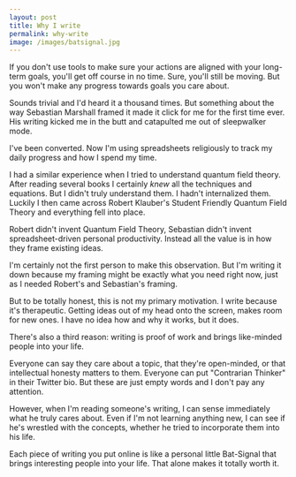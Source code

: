 ```yaml
---
layout: post
title: Why I write
permalink: why-write
image: /images/batsignal.jpg
---
```





If you don't use tools to make sure your actions are aligned with your long-term goals, you'll get off course in no time. Sure, you'll still be moving. But you won't make any progress towards goals you care about. 

Sounds trivial and I'd heard it a thousand times. But something about the way Sebastian Marshall framed it made it click for me for the first time ever. His writing kicked me in the butt and catapulted me out of sleepwalker mode. 

I've been converted. Now I'm using spreadsheets religiously to track my daily progress and how I spend my time. 

I had a similar experience when I tried to understand quantum field theory. After reading several books I certainly *knew* all the techniques and equations. But I didn't truly understand them. I hadn't internalized them. Luckily I then came across Robert Klauber's Student Friendly Quantum Field Theory and everything fell into place. 

Robert didn't invent Quantum Field Theory, Sebastian didn't invent spreadsheet-driven personal productivity. Instead all the value is in how they frame existing ideas. 

I'm certainly not the first person to make this observation. But I'm writing it down because my framing might be exactly what you need right now, just as I needed Robert's and Sebastian's framing. 

But to be totally honest, this is not my primary motivation. I write because it's therapeutic. Getting ideas out of my head onto the screen, makes room for new ones. I have no idea how and why it works, but it does. 

There's also a third reason: writing is proof of work and brings like-minded people into your life. 

Everyone can say they care about a topic, that they're open-minded, or that intellectual honesty matters to them. Everyone can put "Contrarian Thinker" in their Twitter bio. But these are just empty words and I don't pay any attention. 

However, when I'm reading someone's writing, I can sense immediately what he truly cares about. Even if I'm not learning anything new, I can see if he's wrestled with the concepts, whether he tried to incorporate them into his life.  

Each piece of writing you put online is like a personal little Bat-Signal that brings interesting people into your life. That alone makes it totally worth it.